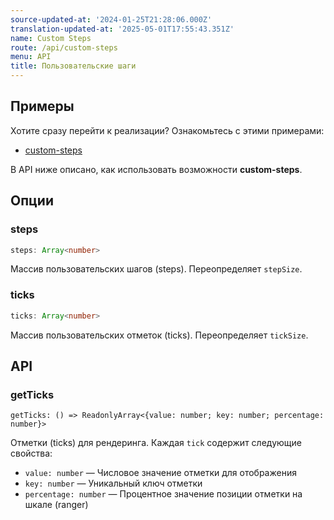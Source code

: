 ```yaml
---
source-updated-at: '2024-01-25T21:28:06.000Z'
translation-updated-at: '2025-05-01T17:55:43.351Z'
name: Custom Steps
route: /api/custom-steps
menu: API
title: Пользовательские шаги
---
```

## Примеры
Хотите сразу перейти к реализации? Ознакомьтесь с этими примерами:

- [custom-steps](../examples/custom-steps)

В API ниже описано, как использовать возможности **custom-steps**.

## Опции

### steps

```ts
steps: Array<number>
```
Массив пользовательских шагов (steps). Переопределяет `stepSize`.

### ticks

```ts
ticks: Array<number>
```
Массив пользовательских отметок (ticks). Переопределяет `tickSize`.

## API

### getTicks
```tsx
getTicks: () => ReadonlyArray<{value: number; key: number; percentage: number}>
```
Отметки (ticks) для рендеринга. Каждая `tick` содержит следующие свойства:
  - `value: number` — Числовое значение отметки для отображения
  - `key: number` — Уникальный ключ отметки
  - `percentage: number` — Процентное значение позиции отметки на шкале (ranger)
